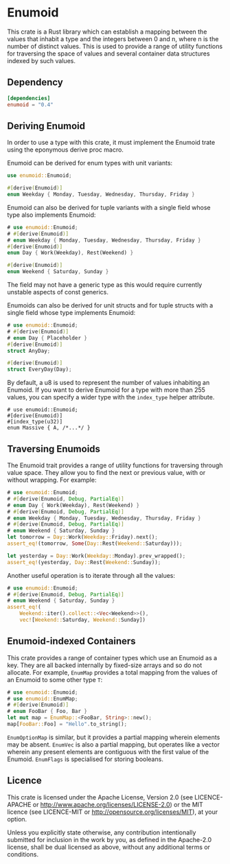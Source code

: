 Enumoid
=======

This crate is a Rust library which can establish a mapping between the values that inhabit a type and the integers between 0 and n, where n is the number of distinct values. This is used to provide a range of utility functions for traversing the space of values and several container data structures indexed by such values.

## Dependency

```toml
[dependencies]
enumoid = "0.4"
```

## Deriving Enumoid
In order to use a type with this crate, it must implement the Enumoid trate using the eponymous derive proc macro.

Enumoid can be derived for enum types with unit variants:

```rust
use enumoid::Enumoid;

#[derive(Enumoid)]
enum Weekday { Monday, Tuesday, Wednesday, Thursday, Friday }
```

Enumoid can also be derived for tuple variants with a single field whose type also implements Enumoid:

```rust
# use enumoid::Enumoid;
# #[derive(Enumoid)]
# enum Weekday { Monday, Tuesday, Wednesday, Thursday, Friday }
#[derive(Enumoid)]
enum Day { Work(Weekday), Rest(Weekend) }

#[derive(Enumoid)]
enum Weekend { Saturday, Sunday }
```

The field may not have a generic type as this would require currently unstable aspects of const generics.

Enumoids can also be derived for unit structs and for tuple structs with a single field whose type implements Enumoid:

```rust
# use enumoid::Enumoid;
# #[derive(Enumoid)]
# enum Day { Placeholder }
#[derive(Enumoid)]
struct AnyDay;

#[derive(Enumoid)]
struct EveryDay(Day);
```

By default, a u8 is used to represent the number of values inhabiting an Enumoid. If you want to derive Enumoid for a type with more than 255 values, you can specify a wider type with the `index_type` helper attribute.

```
# use enumoid::Enumoid;
#[derive(Enumoid)]
#[index_type(u32)]
enum Massive { A, /*...*/ }
```

## Traversing Enumoids

The Enumoid trait provides a range of utility functions for traversing through value space. They allow you to find the next or previous value, with or without wrapping. For example:

```rust
# use enumoid::Enumoid;
# #[derive(Enumoid, Debug, PartialEq)]
# enum Day { Work(Weekday), Rest(Weekend) }
# #[derive(Enumoid, Debug, PartialEq)]
# enum Weekday { Monday, Tuesday, Wednesday, Thursday, Friday }
# #[derive(Enumoid, Debug, PartialEq)]
# enum Weekend { Saturday, Sunday }
let tomorrow = Day::Work(Weekday::Friday).next();
assert_eq!(tomorrow, Some(Day::Rest(Weekend::Saturday)));

let yesterday = Day::Work(Weekday::Monday).prev_wrapped();
assert_eq!(yesterday, Day::Rest(Weekend::Sunday));
```

Another useful operation is to iterate through all the values:

```rust
# use enumoid::Enumoid;
# #[derive(Enumoid, Debug, PartialEq)]
# enum Weekend { Saturday, Sunday }
assert_eq!(
    Weekend::iter().collect::<Vec<Weekend>>(),
    vec![Weekend::Saturday, Weekend::Sunday])
```

## Enumoid-indexed Containers

This crate provides a range of container types which use an Enumoid as a key. They are all backed internally by fixed-size arrays and so do not allocate. For example, `EnumMap` provides a total mapping from the values of an Enumoid to some other type `T`:

```rust
# use enumoid::Enumoid;
# use enumoid::EnumMap;
# #[derive(Enumoid)]
# enum FooBar { Foo, Bar }
let mut map = EnumMap::<FooBar, String>::new();
map[FooBar::Foo] = "Hello".to_string();
```

`EnumOptionMap` is similar, but it provides a partial mapping wherein elements may be absent. `EnumVec` is also a partial mapping, but operates like a vector wherein any present elements are contiguous with the first value of the Enumoid. `EnumFlags` is specialised for storing booleans.

## Licence

This crate is licensed under the Apache License, Version 2.0 (see
LICENCE-APACHE or <http://www.apache.org/licenses/LICENSE-2.0>) or the MIT
licence (see LICENCE-MIT or <http://opensource.org/licenses/MIT>), at your
option.

Unless you explicitly state otherwise, any contribution intentionally submitted
for inclusion in the work by you, as defined in the Apache-2.0 license, shall
be dual licensed as above, without any additional terms or conditions.
